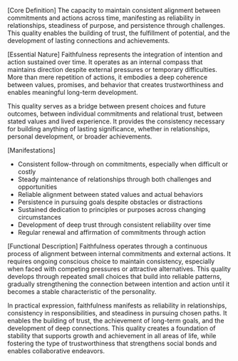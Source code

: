 [Core Definition]
The capacity to maintain consistent alignment between commitments and actions across time, manifesting as reliability in relationships, steadiness of purpose, and persistence through challenges. This quality enables the building of trust, the fulfillment of potential, and the development of lasting connections and achievements.

[Essential Nature]
Faithfulness represents the integration of intention and action sustained over time. It operates as an internal compass that maintains direction despite external pressures or temporary difficulties. More than mere repetition of actions, it embodies a deep coherence between values, promises, and behavior that creates trustworthiness and enables meaningful long-term development.

This quality serves as a bridge between present choices and future outcomes, between individual commitments and relational trust, between stated values and lived experience. It provides the consistency necessary for building anything of lasting significance, whether in relationships, personal development, or broader achievements.

[Manifestations]
- Consistent follow-through on commitments, especially when difficult or costly
- Steady maintenance of relationships through both challenges and opportunities
- Reliable alignment between stated values and actual behaviors
- Persistence in pursuing goals despite obstacles or distractions
- Sustained dedication to principles or purposes across changing circumstances
- Development of deep trust through consistent reliability over time
- Regular renewal and affirmation of commitments through action

[Functional Description]
Faithfulness operates through a continuous process of alignment between internal commitments and external actions. It requires ongoing conscious choice to maintain consistency, especially when faced with competing pressures or attractive alternatives. This quality develops through repeated small choices that build into reliable patterns, gradually strengthening the connection between intention and action until it becomes a stable characteristic of the personality.

In practical expression, faithfulness manifests as reliability in relationships, consistency in responsibilities, and steadiness in pursuing chosen paths. It enables the building of trust, the achievement of long-term goals, and the development of deep connections. This quality creates a foundation of stability that supports growth and achievement in all areas of life, while fostering the type of trustworthiness that strengthens social bonds and enables collaborative endeavors.